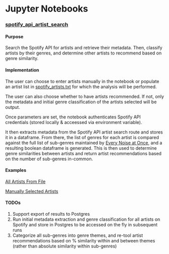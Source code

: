 # Jupyter Notebooks

### [spotify_api_artist_search](/jupyter-notebooks/spotify_api_artist_search.ipynb)
#### Purpose
Search the Spotify API for artists and retrieve their metadata. Then, classify artists by their genres, and determine other artists to recommend based on genre similarity.

#### Implementation
The user can choose to enter artists manually in the notebook or populate an artist list in [spotify_artists.txt](/jupyter-notebooks/config/spotify_artists.txt) for which the analysis will be performed.

The user can also choose whether to have artists recommended. If not, only the metadata and initial genre classification of the artists selected will be output.

Once parameters are set, the notebook authenticates Spotify API credentials (stored locally & acceessed via environment variable). 

It then extracts metadata from the Spotify API artist search route and stores it in a dataframe. From there, the list of genres for each artist is compared against the full list of sub-genres maintained by [Every Noise at Once](http://everynoise.com/engenremap.html), and a resulting boolean dataframe is generated. This is then used to determine genre similarities between artists and return artist recommendations based on the number of sub-genres in-common.

#### Examples

[All Artists From File](/jupyter-notebooks/spotify_api_artist_search_example_all.ipynb)

[Manually Selected Artists](/jupyter-notebooks/spotify_api_artist_search_example_manual.ipynb)

#### TODOs
1. Support export of results to Postgres
2. Run initial metadata extraction and genre classification for all artists on Spotify and store in Postgres to be accessed on the fly in subsequent runs
3. Categorize all sub-genres into genre themes, and re-tool artist recommendations based on % similarity within and between themes (rather than absolute similarity within sub-genres)
